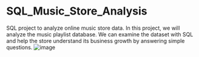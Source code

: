 # SQL_Music_Store_Analysis
SQL project to analyze online music store data. In this project, we will analyze the music playlist database. We can examine the dataset with SQL and help the store understand its business growth by answering simple questions.
![image](https://github.com/user-attachments/assets/b702f3cb-709e-4840-8925-014fa0668aae)
